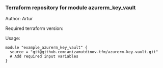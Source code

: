 ### Terraform repository for module azurerm_key_vault

Author: Artur

Required terraform version: 

Usage:
```
module "example_azurerm_key_vault" {
  source = "git@github.com:anizamutdinov-tfm/azurerm-key-vault.git"
  # Add required input variables
}
```
